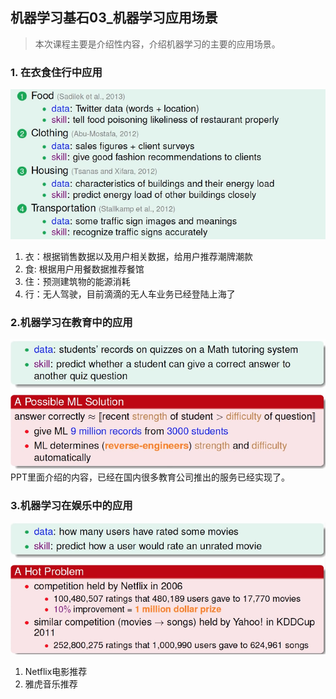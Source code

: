 ## 机器学习基石03_机器学习应用场景
>  本次课程主要是介绍性内容，介绍机器学习的主要的应用场景。

### 1. 在衣食住行中应用
![衣食住行](./img/03_01.png)
1. 衣：根据销售数据以及用户相关数据，给用户推荐潮牌潮款
2. 食: 根据用户用餐数据推荐餐馆
3. 住：预测建筑物的能源消耗
4. 行：无人驾驶，目前滴滴的无人车业务已经登陆上海了



### 2.机器学习在教育中的应用

![教育](./img/03_02.png)
PPT里面介绍的内容，已经在国内很多教育公司推出的服务已经实现了。



### 3.机器学习在娱乐中的应用

![娱乐](./img/03_03.png)
1. Netflix电影推荐
2. 雅虎音乐推荐

